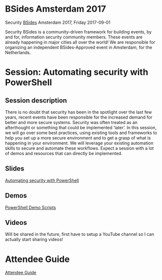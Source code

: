 # BSides Amsterdam 2017
Security [BSides](http://bsidesams.nl/) Amsterdam 2017, Friday 2017-09-01

Security BSides is a community-driven framework for building events, by and for, information security community members. These events are already happening in major cities all over the world! We are responsible for organizing an independent BSides-Approved event in Amsterdam, for the Netherlands.

# Session: Automating security with PowerShell
## Session description
There is no doubt that security has been in the spotlight over the last few years, recent events have been responsible for the increased demand for better and more secure systems. Security was often treated as an afterthought or something that could be implemented ‘later’. In this session, we will go over some best practices, using existing tools and frameworks to help you set up a more secure environment and to get a grasp of what is happening in your environment. We will leverage your existing automation skills to secure and automate these workflows. Expect a session with a lot of demos and resources that can directly be implemented.

## Slides
[Automating security with PowerShell](https://github.com/jaapbrasser/Events/blob/master/BSidesAms2017/Automating%20security%20with%20PowerShell.pptx)

## Demos
[PowerShell Demo Scripts](https://github.com/jaapbrasser/Events/tree/master/BSidesAms2017/Demo)

## Videos
Will be shared in the future, first have to setup a YouTube channel so I can actually start sharing videos!

# Attendee Guide
[Attendee Guide](https://github.com/jaapbrasser/Events/blob/master/BSidesAms2017/Attendee%20Guide.md)
